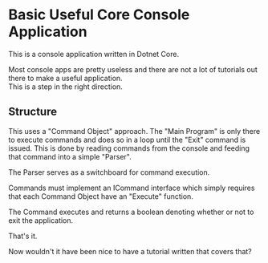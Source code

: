 # Basic Useful Core Console Application

This is a console application written in Dotnet Core.  

Most console apps are pretty useless and there are not a lot of tutorials out there to make a useful application.  
This is a step in the right direction.

## Structure

This uses a "Command Object" approach.  The "Main Program" is only there to execute commands and does so in a loop until the "Exit" 
command is issued.  This is done by reading commands from the console and feeding that command into a simple "Parser".

The Parser serves as a switchboard for command execution.

Commands must implement an ICommand interface which simply requires that each Command Object have an "Execute" function.

The Command executes and returns a boolean denoting whether or not to exit the application.

That's it.

Now wouldn't it have been nice to have a tutorial written that covers that?

